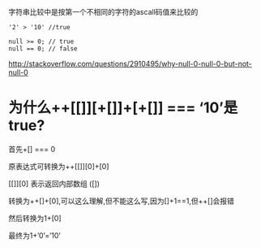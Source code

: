 字符串比较中是按第一个不相同的字符的ascall码值来比较的

```
'2' > '10' //true
```

```
null >= 0; // true
null == 0; // false
```

http://stackoverflow.com/questions/2910495/why-null-0-null-0-but-not-null-0

# 为什么++[[]][+[]]+[+[]] === ‘10’是true?

首先+[] === 0

原表达式可转换为++[[]][0]+[0]

[[]][0] 表示返回内部数组 ([])

转换为++[]+[0],可以这么理解,但不能这么写,因为[]+1==1,但++[]会报错

然后转换为1+[0]

最终为1+’0’=’10’
